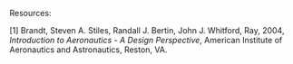 Resources:

[1] Brandt, Steven A. Stiles, Randall J. Bertin, John J. Whitford, Ray, 2004, _Introduction to Aeronautics - A Design Perspective_, American Institute of Aeronautics and Astronautics, Reston, VA.

